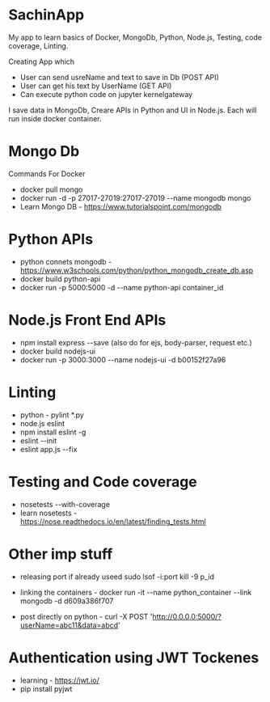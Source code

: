 # SachinApp

My app to learn basics of Docker, MongoDb, Python, Node.js, Testing, code coverage, Linting.

Creating App which
- User can send usreName and text to save in Db (POST API)
- User can get his text by UserName (GET API)
- Can execute python code on jupyter kernelgateway

I save data in MongoDb, Creare APIs in Python and UI in Node.js. Each will run inside docker container.

# Mongo Db

Commands For Docker 
- docker pull mongo
- docker run -d -p 27017-27019:27017-27019 --name mongodb mongo
- Learn Mongo DB - https://www.tutorialspoint.com/mongodb

# Python APIs

- python connets mongodb - https://www.w3schools.com/python/python_mongodb_create_db.asp
- docker build python-api 
- docker run -p 5000:5000 -d --name python-api container_id

# Node.js Front End APIs

- npm install express --save (also do for ejs, body-parser, request etc.)
- docker build nodejs-ui
- docker run -p 3000:3000 --name nodejs-ui -d b00152f27a96

# Linting

- python - pylint *.py
- node.js eslint
- npm install eslint -g
- eslint --init
- eslint app.js --fix

# Testing and Code coverage
- nosetests --with-coverage
- learn nosetests - https://nose.readthedocs.io/en/latest/finding_tests.html

# Other imp stuff
- releasing port if already useed
    sudo lsof -i:port
    kill -9 p_id     

- linking the containers - docker run -it --name python_container --link mongodb -d d609a386f707

- post directly on python - curl -X POST 'http://0.0.0.0:5000/?userName=abc11&data=abcd'

# Authentication using JWT Tockenes
- learning - https://jwt.io/
- pip install pyjwt
